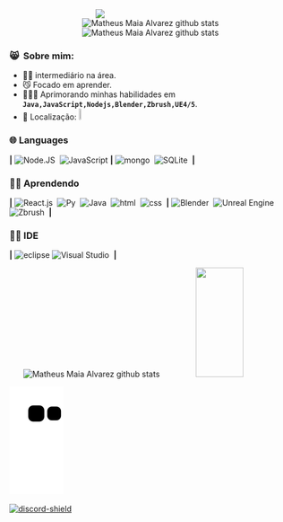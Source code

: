 <img src="https://user-images.githubusercontent.com/59892753/122819440-d97f2e80-d2b0-11eb-87dd-0d6737de5452.png" width="350px" align="right">

<div align="center">  
  <img src="https://readme-typing-svg.herokuapp.com/?color=00bfbf&size=35&center=true&vCenter=true&width=1000&lines=OLÁ,+Meu+Nome+é+SrRhyan;Eu+tenho+17+Anos;Seja+Bem-vindo(a)!+:%29" alt="Matheus Maia Alvarez github stats" /> 
</div>
<div align="center">  
  <img src="https://discord.c99.nl/widget/theme-4/318920669825859595.png" alt="Matheus Maia Alvarez github stats" /> 
</div>
<h3> 😸 &nbsp;Sobre mim: </h3>
  
- 🧑‍🎓 intermediário na área.
- 😼 Focado em aprender.
- 👩🏻‍💻 Aprimorando minhas habilidades em **```Java,JavaScript,Nodejs,Blender,Zbrush,UE4/5```**.
- 📍 Localização: <img width="2%" height="2%" src="https://images.emojiterra.com/twitter/v14.0/512px/1f1e7-1f1f7.png">

<h3> 🌐 Languages </h3>

**|**
![Node.JS](https://img.shields.io/badge/-Node.JS-0D1117?style=for-the-badge&logo=node.js&labelColor=0D1117&textColor=0D1117)&nbsp;
![JavaScript](https://img.shields.io/badge/-JavaScript-0D1117?style=for-the-badge&logo=javascript&labelColor=0D1117&textColor=0D1117)&nbsp;**|**
![mongo](https://img.shields.io/badge/MongoDB-0D1117?style=for-the-badge&logo=mongodb&logoColor=)&nbsp;
![SQLite](https://img.shields.io/badge/Sqlite-0D1117?style=for-the-badge&logo=Sqlite&logoColor=blue)&nbsp;
**|**
<h3> 👨‍🏫 Aprendendo </h3>

**|**
![React.js](https://img.shields.io/badge/-React.js-0D1117?style=for-the-badge&logo=react&labelColor=0D1117)&nbsp;
![Py](https://img.shields.io/badge/python-0D1117?style=for-the-badge&logo=python&logoColor=)&nbsp;
![Java](https://img.shields.io/badge/Java-0D1117?style=for-the-badge&logo=Java&logoColor=white)&nbsp;
![html](https://img.shields.io/badge/html-0D1117?style=for-the-badge&logo=html&logoColor=white)&nbsp;
![css](https://img.shields.io/badge/Css-0D1117?style=for-the-badge&logo=css&logoColor=white)&nbsp;
**|**
![Blender](https://img.shields.io/badge/Blender-0D1117?style=for-the-badge&logo=Blender&logoColor=)&nbsp;
![Unreal Engine](https://img.shields.io/badge/UE4/5-0D1117?style=for-the-badge&logo=unrealengine&logoColor=)&nbsp;
![Zbrush](https://img.shields.io/badge/Zbrush-0D1117?style=for-the-badge&linklogo=zbrush&logoColor=white)&nbsp;
**|**

<h3> 👩‍💻 IDE </h3>

**|**
![eclipse](https://img.shields.io/badge/Eclipse-0D1117?style=for-the-badge&logo=eclipse&logoColor=34099e)
![Visual Studio](https://img.shields.io/badge/-Visual%20Studio-0D1117?style=for-the-badge&logo=visual-studio&logoColor=086ec2)&nbsp;
**|**

<div align="center">  
  <img width="49%" height="195px" src="https://github-readme-stats.vercel.app/api?username=SrRhyan&show_icons=true&count_private=true&hide_border=true&title_color=00bfbf&icon_color=00bfbf&text_color=c9d1d9&bg_color=0d1117" alt="Matheus Maia Alvarez github stats" /> 
  <img width="41%" height="195px" src="https://github-readme-stats.vercel.app/api/top-langs/?username=SrRhyan&layout=compact&hide_border=true&title_color=00bfbf&text_color=00bfbf&bg_color=0d1117" />
</div>

<!-- ![Contribution](https://activity-graph.herokuapp.com/graph?username=SrRhyan&theme=gotham&hide_border=true&area=true) -->

![Cobra](https://raw.githubusercontent.com/rafaballerini/rafaballerini/b3f0627a4d59986893b502f6dc9d13ae368bbac7/github-contribution-grid-snake.svg)

[discord-invite]: https://discord.gg/QggQkFnPAU
[discord-shield]: https://img.shields.io/discord/995364777876525066?label=Discord&logo=Discord&logoColor=white&style=for-the-badge
[ ![discord-shield][] ][discord-invite]
